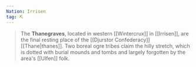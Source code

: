 ```yaml
---
Nation: Irrisen
tag: ⛏️
---
```


> The **Thanegraves**, located in western [[Wintercrux]] in [[Irrisen]], are the final resting place of the [[Djurstor Confederacy]] [[Thane|thanes]]. Two boreal ogre tribes claim the hilly stretch, which is dotted with burial mounds and tombs and largely forgotten by the area's [[Ulfen]] folk.







